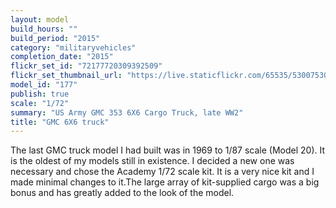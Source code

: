 ```yaml
---
layout: model
build_hours: ""
build_period: "2015"
category: "militaryvehicles"
completion_date: "2015"
flickr_set_id: "72177720309392509"
flickr_set_thumbnail_url: "https://live.staticflickr.com/65535/53007530733_2cae6277b0_m.jpg"
model_id: "177"
publish: true
scale: "1/72"
summary: "US Army GMC 353 6X6 Cargo Truck, late WW2"
title: "GMC 6X6 truck"
---
```


The last GMC truck model I had built was in 1969 to 1/87 scale (Model 20). It is the oldest of my models still in existence. I decided a new one was necessary and chose the Academy 1/72 scale kit. It is a very nice kit and I made minimal changes to it.The large array of kit-supplied cargo was a big bonus and has greatly added to the look of the model.
